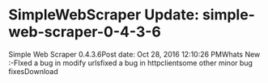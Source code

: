 # SimpleWebScraper Update: simple-web-scraper-0-4-3-6

Simple Web Scraper 0.4.3.6Post date: Oct 28, 2016 12:10:26 PMWhats New :-FIxed a bug in modify urlsfixed a bug in httpclientsome other minor bug fixesDownload